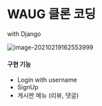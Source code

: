 <h1>WAUG 클론 코딩</h1><span>with Django</span>

![image-20210219162553999](C:\Users\YangSeunghoon\AppData\Roaming\Typora\typora-user-images\image-20210219162553999.png)

<h4>구현 기능</h4>

<ul>
    <li>Login with username</li>
    <li>SignUp</li>
    <li>게시판 메뉴 (리뷰, 댓글)</li>
</ul>


